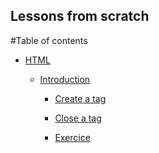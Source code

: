 Lessons from scratch
----

#Table of contents

  + [HTML](./html/2014-09-10-html-an-introduction.markdown)

    + [Introduction](./html/2010-09-10-html-an-introduction#html__introduction)

      + [Create a tag](./html/2014-09-10-html-an-introduction#html__introduction--createatag)

      + [Close a tag](./html/2014-09-10-html-an-introduction#html__introduction--closeeatag)

      + [Exercice](./html/2014-09-10-html-an-introduction#html__introduction--exercice)


